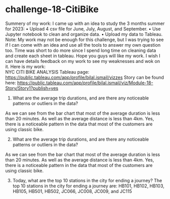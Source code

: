 # challenge-18-CitiBike

Summery of my work: 
I came up with an idea to study the 3 months summer for 2023: 
•	Upload 4 csv file for June, July, August, and September.
•	Use Jupyter notebook to clean and organize data. 
•	Upload my data to Tableau.
Note: My work may not be enough for this challenge, but I was trying to see if I can come with an idea and use all the tools to answer my own question too.  Time was short to do more since I spend long time on cleaning data and create each sheet in tableau. Hope you guys will like my work. 
I wish I can have details feedback on my work to see my weaknesses and wok on it. 
Here is my work:  
NYC CITI BIKE ANALYSIS
Tableau page: 
https://public.tableau.com/app/profile/bilal.ismail/vizzes
Story can be found here: 
https://public.tableau.com/app/profile/bilal.ismail/viz/Module-18-Story/Story1?publish=yes

1.	What are the average trip durations, and are there any noticeable patterns or outliers in the data?

As we can see from the bar chart that most of the average duration is less than 20 minutes. As well as the average distance is less than 4km. 
Yes, there is a noticeable pattern in the data that most of the customers are using classic bike.

2.	What are the average trip durations, and are there any noticeable patterns or outliers in the data?

As we can see from the bar chart that most of the average duration is less than 20 minutes. As well as the average distance is less than 4km. 
Yes, there is a noticeable pattern in the data that most of the customers are using classic bike.


3.	Today, what are the top 10 stations in the city for ending a journey? 
The top 10 stations in the city for ending a journey are:
HB101, HB102, HB103, HB105, HB501, HB502, JC066, JC008, JC009, and JC115


